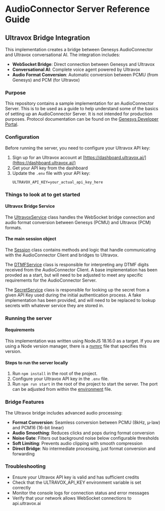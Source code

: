 # AudioConnector Server Reference Guide

## Ultravox Bridge Integration

This implementation creates a bridge between Genesys AudioConnector and Ultravox conversational AI. The integration includes:

- **WebSocket Bridge**: Direct connection between Genesys and Ultravox
- **Conversational AI**: Complete voice agent powered by Ultravox
- **Audio Format Conversion**: Automatic conversion between PCMU (from Genesys) and PCM (for Ultravox)

### Purpose
This repository contains a sample implementation for an AudioConnector Server. This is to be used as a guide to help understand some of the basics of setting up an AudioConnector Server. It is not intended for production purposes. Protocol documentation can be found on the [Genesys Developer Portal](https://developer.genesys.cloud/devapps/audiohook/).

### Configuration

Before running the server, you need to configure your Ultravox API key:

1. Sign up for an Ultravox account at [https://dashboard.ultravox.ai/](https://dashboard.ultravox.ai/)
2. Get your API key from the dashboard
3. Update the `.env` file with your API key:
   ```
   ULTRAVOX_API_KEY=your_actual_api_key_here
   ```

### Things to look at to get started

#### Ultravox Bridge Service
The [UltravoxService](./src/services/ultravox-service.ts) class handles the WebSocket bridge connection and audio format conversion between Genesys (PCMU) and Ultravox (PCM) formats.

#### The main session object
The [Session](./src/common/session.ts) class contains methods and logic that handle communicating with the AudioConnector Client and bridges to Ultravox.

The [DTMFService](./src/services/dtmf-service.ts) class is responsible for interpreting any DTMF digits received from the AudioConnector Client. A base implementation has been provded as a start, but will need to be adjusted to meet any specific requirements for the AudioConnector Server.

The [SecretService](./src/services/secret-service.ts) class is responsible for looking up the secret from a given API Key used during the initial authentication process. A fake implementation has been provided, and will need to be replaced to lookup secrets with whatever service they are stored in.

### Running the server

#### Requirements
This implementation was written using NodeJS 18.16.0 as a target. If you are using a Node version manager, there is a [nvmrc](./.nvmrc) file that specifies this version.

#### Steps to run the server locally
1) Run `npm install` in the root of the project.
2) Configure your Ultravox API key in the `.env` file.
3) Run `npm run start` in the root of the project to start the server. The port can be adjusted from within the [environment](./.env) file.

### Bridge Features

The Ultravox bridge includes advanced audio processing:

- **Format Conversion**: Seamless conversion between PCMU (8kHz, µ-law) and PCM16 (16-bit linear)
- **Audio Smoothing**: Reduces clicks and pops during format conversion
- **Noise Gate**: Filters out background noise below configurable thresholds
- **Soft Limiting**: Prevents audio clipping with smooth compression
- **Direct Bridge**: No intermediate processing, just format conversion and forwarding

### Troubleshooting

- Ensure your Ultravox API key is valid and has sufficient credits
- Check that the ULTRAVOX_API_KEY environment variable is set correctly
- Monitor the console logs for connection status and error messages
- Verify that your network allows WebSocket connections to api.ultravox.ai